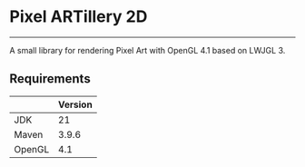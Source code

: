 # Pixel ARTillery 2D

---

A small library for rendering Pixel Art with OpenGL 4.1 based on LWJGL 3.

## Requirements
|        | Version |
|--------|---------|
| JDK    | 21      |
| Maven  | 3.9.6   |
| OpenGL | 4.1     |